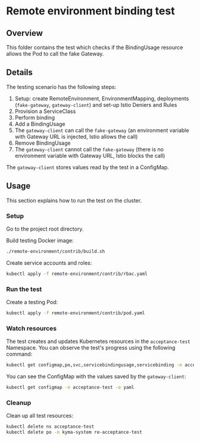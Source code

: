 # Remote environment binding test

## Overview

This folder contains the test which checks if the BindingUsage resource allows the Pod to call the fake Gateway.

## Details

The testing scenario has the following steps:
1. Setup: create RemoteEnvironment, EnvironmentMapping, deployments (`fake-gateway`, `gateway-client`) and set-up Istio Deniers and Rules
2. Provision a ServiceClass
3. Perform binding
4. Add a BindingUsage
5. The `gateway-client` can call the `fake-gateway` (an environment variable with Gateway URL is injected, Istio allows the call)
6. Remove BindingUsage
5. The `gateway-client` cannot call the `fake-gateway` (there is no environment variable with Gateway URL, Istio blocks the call)

The `gateway-client` stores values read by the test in a ConfigMap.

## Usage

This section explains how to run the test on the cluster.

### Setup

Go to the project root directory.

Build testing Docker image:
```bash
./remote-environment/contrib/build.sh
```

Create service accounts and roles:
```bash
kubectl apply -f remote-environment/contrib/rbac.yaml
```

### Run the test

Create a testing Pod:
```bash
kubectl apply -f remote-environment/contrib/pod.yaml
``` 

### Watch resources
The test creates and updates Kubernetes resources in the `acceptance-test` Namespace. You can observe the test's progress using the following command:
```bash
kubectl get configmap,po,svc,servicebindingusage,servicebinding -n acceptance-test
```

You can see the ConfigMap with the values saved by the `gateway-client`:
```bash
kubectl get configmap -n acceptance-test -o yaml
``` 

### Cleanup
Clean up all test resources:

```bash
kubectl delete ns acceptance-test
kubectl delete po -n kyma-system re-acceptance-test
```

